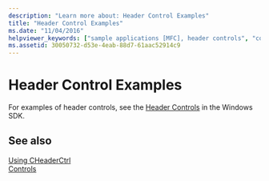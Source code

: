 ```yaml
---
description: "Learn more about: Header Control Examples"
title: "Header Control Examples"
ms.date: "11/04/2016"
helpviewer_keywords: ["sample applications [MFC], header controls", "controls [MFC], header"]
ms.assetid: 30050732-d53e-4eab-88d7-61aac52914c9
---
```

# Header Control Examples

For examples of header controls, see the [Header Controls](/windows/win32/Controls/header-controls) in the Windows SDK.

## See also

[Using CHeaderCtrl](using-cheaderctrl.md)<br/>
[Controls](controls-mfc.md)
